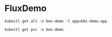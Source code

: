 # FluxDemo








```
kubectl get all -n ben-demo -l app=k8s-demo-app
```

```
kubectl get pvc -n ben-demo
```


